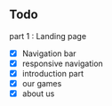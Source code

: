 ## Todo

part 1 : Landing page

- [x] Navigation bar
- [x] responsive navigation
- [x] introduction part
- [x] our games
- [x] about us
